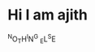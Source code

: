 <h1>Hi I am ajith</h1>
<sup>N</sup>O<sub>T</sub>H<sup>I</sup>N<sup>G</sup> <sub>E</sub>L<sup>S</sup>E
